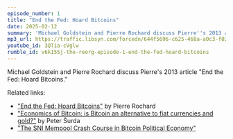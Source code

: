 ```yaml
---
episode_number: 1
title: "End the Fed: Hoard Bitcoins"
date: 2025-02-12
summary: 'Michael Goldstein and Pierre Rochard discuss Pierre''s 2013 article "End the Fed: Hoard Bitcoins"'
mp3_url: https://traffic.libsyn.com/forcedn/644f5696-c625-468a-a0c3-f02493f7b768/thereorg-ep005-the-original-value-of-bitcoins.mp3
youtube_id: 3QTia-cVglw
rumble_id: v6k155j-the-reorg-episode-1-end-the-fed-hoard-bitcoins
---
```


Michael Goldstein and Pierre Rochard discuss Pierre's 2013 article "End the Fed: Hoard Bitcoins."

Related links:

- ["End the Fed: Hoard Bitcoins"](/mempool/end-the-fed-hoard-bitcoins/) by Pierre Rochard
- ["Economics of Bitcoin: is Bitcoin an alternative to fiat currencies and gold?"](/library/economics-of-bitcoin/) by Peter Šurda
- ["The SNI Mempool Crash Course in Bitcoin Political Economy"](/crash-course/)
